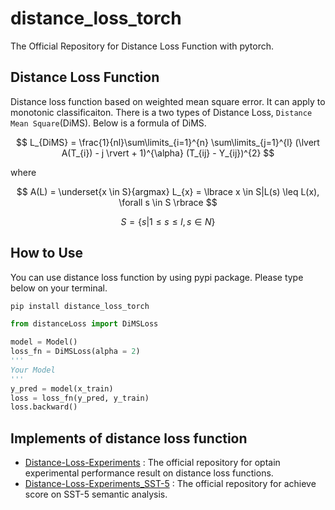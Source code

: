 # distance_loss_torch
The Official Repository for Distance Loss Function with pytorch.

## Distance Loss Function
Distance loss function based on weighted mean square error. It can apply to monotonic classificaiton. There is a two types of Distance Loss, `Distance Mean Square`(DiMS). Below is a formula of DiMS.

$$
L_{DiMS} = \frac{1}{nl}\sum\limits_{i=1}^{n} \sum\limits_{j=1}^{l} (\lvert A(T_{i}) - j \rvert + 1)^{\alpha} (T_{ij} - Y_{ij})^{2}
$$

where

$$
A(L) = \underset{x \in S}{argmax} L_{x} = \lbrace x \in S|L(s) \leq L(x), \forall s \in S \rbrace
$$

$$
S = \lbrace s|1 \leq s \leq l, s \in N\rbrace
$$

## How to Use
You can use distance loss function by using pypi package. Please type below on your terminal.

```bash
pip install distance_loss_torch
```

```python
from distanceLoss import DiMSLoss

model = Model()
loss_fn = DiMSLoss(alpha = 2)
'''
Your Model
'''
y_pred = model(x_train)
loss = loss_fn(y_pred, y_train)
loss.backward()
```
## Implements of distance loss function
- [Distance-Loss-Experiments](https://github.com/9tailwolf/Distance-Loss-Experiments) : The official repository for optain experimental performance result on distance loss functions.
- [Distance-Loss-Experiments_SST-5](https://github.com/9tailwolf/Distance-Loss-Experiment_SST-5) : The official repository for achieve score on SST-5 semantic analysis. 
